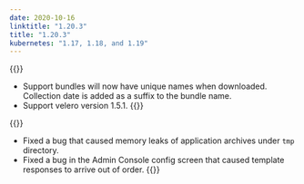 ```yaml
---
date: 2020-10-16
linktitle: "1.20.3"
title: "1.20.3"
kubernetes: "1.17, 1.18, and 1.19"
---
```


{{<changes>}}
* Support bundles will now have unique names when downloaded. Collection date is added as a suffix to the bundle name.
* Support velero version 1.5.1.
{{</changes>}}

{{<fixes>}}
* Fixed a bug that caused memory leaks of application archives under `tmp` directory.
* Fixed a bug in the Admin Console config screen that caused template responses to arrive out of order.
{{</fixes>}}
